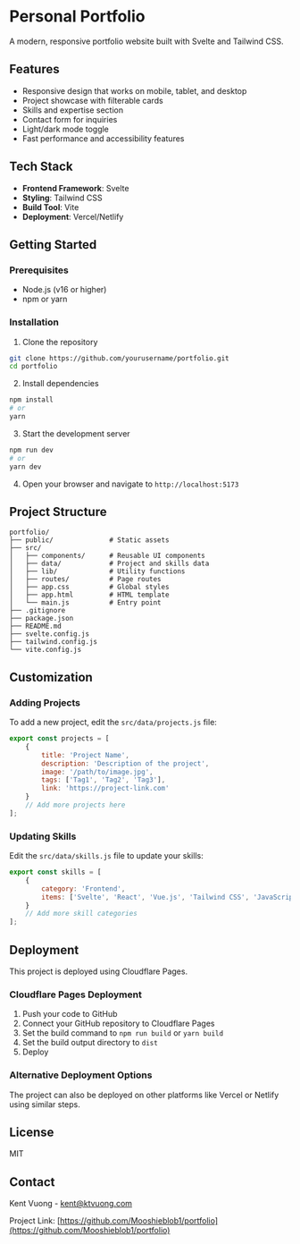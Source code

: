 # Personal Portfolio

A modern, responsive portfolio website built with Svelte and Tailwind CSS.

## Features

- Responsive design that works on mobile, tablet, and desktop
- Project showcase with filterable cards
- Skills and expertise section
- Contact form for inquiries
- Light/dark mode toggle
- Fast performance and accessibility features

## Tech Stack

- **Frontend Framework**: Svelte
- **Styling**: Tailwind CSS
- **Build Tool**: Vite
- **Deployment**: Vercel/Netlify

## Getting Started

### Prerequisites

- Node.js (v16 or higher)
- npm or yarn

### Installation

1. Clone the repository

```bash
git clone https://github.com/yourusername/portfolio.git
cd portfolio
```

2. Install dependencies

```bash
npm install
# or
yarn
```

3. Start the development server

```bash
npm run dev
# or
yarn dev
```

4. Open your browser and navigate to `http://localhost:5173`

## Project Structure

```
portfolio/
├── public/              # Static assets
├── src/
│   ├── components/      # Reusable UI components
│   ├── data/            # Project and skills data
│   ├── lib/             # Utility functions
│   ├── routes/          # Page routes
│   ├── app.css          # Global styles
│   ├── app.html         # HTML template
│   └── main.js          # Entry point
├── .gitignore
├── package.json
├── README.md
├── svelte.config.js
├── tailwind.config.js
└── vite.config.js
```

## Customization

### Adding Projects

To add a new project, edit the `src/data/projects.js` file:

```javascript
export const projects = [
	{
		title: 'Project Name',
		description: 'Description of the project',
		image: '/path/to/image.jpg',
		tags: ['Tag1', 'Tag2', 'Tag3'],
		link: 'https://project-link.com'
	}
	// Add more projects here
];
```

### Updating Skills

Edit the `src/data/skills.js` file to update your skills:

```javascript
export const skills = [
	{
		category: 'Frontend',
		items: ['Svelte', 'React', 'Vue.js', 'Tailwind CSS', 'JavaScript']
	}
	// Add more skill categories
];
```

## Deployment

This project is deployed using Cloudflare Pages.

### Cloudflare Pages Deployment

1. Push your code to GitHub
2. Connect your GitHub repository to Cloudflare Pages
3. Set the build command to `npm run build` or `yarn build`
4. Set the build output directory to `dist`
5. Deploy

### Alternative Deployment Options

The project can also be deployed on other platforms like Vercel or Netlify using similar steps.

## License

MIT

## Contact

Kent Vuong - [kent@ktvuong.com](mailto:kent@ktvuong.com)

Project Link: [https://github.com/Mooshieblob1/portfolio](https://github.com/Mooshieblob1/portfolio)
